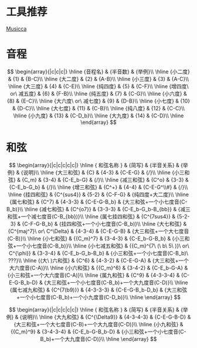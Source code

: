 # 工具推荐
[Musicca](https://musicca.com)

# 音程
$$
\begin{array}{|c|c|c|}
\hline
{音程名} & {半音数} & {举例}\\
\hline
{小二度} & {1} & {B-C}\\
\hline
{大二度} & {2} & {A-B}\\
\hline
{小三度} & {3} & {A-C}\\
\hline
{大三度} & {4} & {C-E}\\
\hline
{纯四度} & {5} & {C-F}\\
\hline
{增四度\ or\ 减五度} & {6} & {F-B}\\
\hline
{纯五度} & {7} & {C-G}\\
\hline
{小六度} & {8} & {E-C}\\
\hline
{大六度\ or\ 减七度} & {9} & {D-B}\\
\hline
{小七度} & {10} & {D-C}\\
\hline
{大七度} & {11} & {C-B}\\
\hline
{纯八度} & {12} & {C-C}\\
\hline
{小九度} & {13} & {C-D_b}\\
\hline
{大九度} & {14} & {C-D}\\
\hline
\end{array}
$$

# 和弦
$$
\begin{array}{|c|c|c|c|c|}
\hline
{ 和弦名称 } & {简写} & {半音关系} & {举例} & {说明}\\
\hline
{大三和弦} & {C} & {4-3} & {C-E-G} & {/}\\
\hline
{小三和弦} & {C_m} & {3-4} & {C-E_b-G} & {/}\\
\hline
{减三和弦} & {C^o} & {3-3} & {C-E_b-G_b} & {/}\\
\hline
{增三和弦} & {C^+} & {4-4} & {C-E-G^\\#} & {/}\\
\hline
{挂四和弦} & {C^{sus4}} & {5-2} & {C-F-G} & {纯四度+大二度}\\
\hline
{属七和弦} & {C^7} & {4-3-3} & {C-E-G-B_b} & {大三和弦+一个小七度音(C-B_b)}\\
\hline
{减七和弦} & {C^{o7}} & {3-3-3} & {C-E_b-G_b-B_{bb}} & {减三和弦+一个减七度音(C-B_{bb})}\\
\hline
{属七挂四和弦} & {C^{7sus4}} & {5-2-3} & {C-F-G-B_b} & {挂四和弦+一个小七度音(C-B_b)}\\
\hline
{大七和弦} & {C^{maj^7}\ or\ C^\Delta} & {4-3-4} & {C-E-G-B} & {大三和弦+一个大七度音(C-B)}\\
\hline
{小七和弦} & {{C_m}^7} & {3-4-3} & {C-E_b-G-B_b} & {小三和弦+一个小七度音(C-B_b)}\\
\hline
{小七减五和弦} & {{C_m}^{7\ (\ b\ 5\ )}\ or\ C^{\phi}} & {3-3-4} & {C-E_b-G_b-B_b} & {小三和弦+一个小七度音(C-B_b)\ ???}\\
\hline
{(大\ )六和弦} & {C^6} & {4-3-2} & {C-E-G-A} & {大三和弦+一个大六度音(C-A)}\\
\hline
{小六和弦} & {{C_m}^6} & {3-4-2} & {C-E_b-G-A} & {小三和弦+一个大六度音(C-A)}\\
\hline
{属九和弦} & {C^9} & {4-3-3-4} & {C-E-G-B_b-D} & {大三和弦+一个小七度音(C-B_b)+一个大九度音(C-D)}\\
\hline
{属七减九和弦} & {C^{7(b9)}} & {4-3-3-3} & {C-E-G-B_b-D_b} & {大三和弦+一个小七度音(C-B_b)+一个小九度音(C-D_b)}\\
\hline
\end{array}
$$

$$
\begin{array}{|c|c|c|c|c|}
\hline
{ 和弦名称 } & {简写} & {半音关系} & {举例} & {说明}\\
\hline
{大九和弦} & {C^{\Delta9}} & {4-3-4-3} & {C-E-G-B-D} & {大三和弦+一个大七度音(C-B)+一个大九度音(C-D)}\\
\hline
{小九和弦} & {{C_m}^9} & {3-4-3-4} & {C-E_b-G-B_b-D} & {小三和弦+一个小七度音(C-B_b)+一个大九度音(C-D)}\\
\hline
\end{array}
$$
